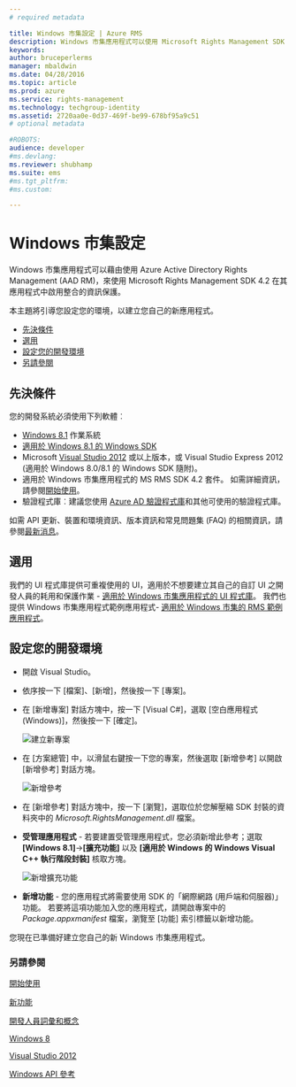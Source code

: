 ```yaml
---
# required metadata

title: Windows 市集設定 | Azure RMS
description: Windows 市集應用程式可以使用 Microsoft Rights Management SDK 4.2 在其應用程式中啟用整合的資訊保護。
keywords:
author: bruceperlerms
manager: mbaldwin
ms.date: 04/28/2016
ms.topic: article
ms.prod: azure
ms.service: rights-management
ms.technology: techgroup-identity
ms.assetid: 2720aa0e-0d37-469f-be99-678bf95a9c51
# optional metadata

#ROBOTS:
audience: developer
#ms.devlang:
ms.reviewer: shubhamp
ms.suite: ems
#ms.tgt_pltfrm:
#ms.custom:

---
```


# Windows 市集設定

Windows 市集應用程式可以藉由使用 Azure Active Directory Rights Management (AAD RM)，來使用 Microsoft Rights Management SDK 4.2 在其應用程式中啟用整合的資訊保護。

本主題將引導您設定您的環境，以建立您自己的新應用程式。

-   [先決條件](#prerequisites)
-   [選用](#optional)
-   [設定您的開發環境](#configuring-your-development-environment)
-   [另請參閱](#see-also)

## 先決條件


您的開發系統必須使用下列軟體︰

-   [Windows 8.1](http://windows.microsoft.com/en-US/windows-8/meet) 作業系統
-   [適用於 Windows 8.1 的 Windows SDK](https://msdn.microsoft.com/en-us/windows/desktop/bg162891.aspx)
-   Microsoft [Visual Studio 2012](http://www.microsoft.com/visualstudio/eng/products/visual-studio-overview) 或以上版本，或 Visual Studio Express 2012 (適用於 Windows 8.0/8.1 的 Windows SDK 隨附)。
-   適用於 Windows 市集應用程式的 MS RMS SDK 4.2 套件。 如需詳細資訊，請參閱[開始使用](get-started.md)。
-   驗證程式庫︰建議您使用 [Azure AD 驗證程式庫](https://msdn.microsoft.com/en-us/library/jj573266.aspx)和其他可使用的驗證程式庫。

如需 API 更新、裝置和環境資訊、版本資訊和常見問題集 (FAQ) 的相關資訊，請參閱[最新消息](release-notes.md)。

## 選用

我們的 UI 程式庫提供可重複使用的 UI，適用於不想要建立其自己的自訂 UI 之開發人員的耗用和保護作業 - [適用於 Windows 市集應用程式的 UI 程式庫](https://github.com/AzureAD/rms-sdk-ui-for-windowsstore)。 我們也提供 Windows 市集應用程式範例應用程式- [適用於 Windows 市集的 RMS 範例應用程式](https://github.com/AzureADSamples/rms-samples-for-windowsstore)。

## 設定您的開發環境


-   開啟 Visual Studio。
-   依序按一下 [檔案]、[新增]，然後按一下 [專案]。
-   在 [新增專案] 對話方塊中，按一下 [Visual C\#]，選取 [空白應用程式 (Windows)]，然後按一下 [確定]。

    ![建立新專案](../media/winrtsetup-newproj.png)

-   在 [方案總管] 中，以滑鼠右鍵按一下您的專案，然後選取 [新增參考] 以開啟 [新增參考] 對話方塊。

    ![新增參考](../media/winrtsetup-addref.png)

-   在 [新增參考] 對話方塊中，按一下 [瀏覽]，選取位於您解壓縮 SDK 封裝的資料夾中的 *Microsoft.RightsManagement.dll* 檔案。
-   **受管理應用程式** - 若要建置受管理應用程式，您必須新增此參考；選取 **[Windows 8.1]**-&gt;**[擴充功能]** 以及 **[適用於 Windows 的 Windows Visual C++ 執行階段封裝]** 核取方塊。

    ![新增擴充功能](../media/winrtsetup-refmngr.png)

-   **新增功能** - 您的應用程式將需要使用 SDK 的「網際網路 (用戶端和伺服器)」功能。 若要將這項功能加入您的應用程式，請開啟專案中的 *Package.appxmanifest* 檔案，瀏覽至 [功能] 索引標籤以新增功能。

您現在已準備好建立您自己的新 Windows 市集應用程式。

### 另請參閱

[開始使用](get-started.md)

[新功能](release-notes.md)

[開發人員詞彙和概念](core-concepts.md)

[Windows 8](http://windows.microsoft.com/en-US/windows-8/meet)

[Visual Studio 2012](http://www.microsoft.com/visualstudio/eng/products/visual-studio-overview)

[Windows API 參考](/rights-management/sdk/4.2/api/winrt/Microsoft.RightsManagement)


<!--HONumber=May16_HO2-->


